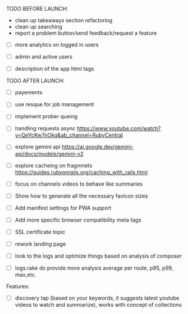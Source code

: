 TODO BEFORE LAUNCH:
- clean up takeaways section refactoring
- clean up searching
- report a problem button/send feedback/request a feature
- [ ] more analytics on logged in users
- [ ] admin and active users
- [ ] description of the app html tags


TODO AFTER LAUNCH:
- [ ] payements
- [ ] use resque for job management
- [ ] implement prober queing
- [ ] handling requests async https://www.youtube.com/watch?v=QeYcKw7nOkg&ab_channel=RubyCentral
- [ ] explore gemini api https://ai.google.dev/gemini-api/docs/models/gemini-v2
- [ ] explore cacheing on fragmnets https://guides.rubyonrails.org/caching_with_rails.html
- [ ] focus on channels videos to behave like summaries
- [ ] Show how to generate all the necessary favicon sizes
- [ ] Add manifest settings for PWA support
- [ ] Add more specific browser compatibility meta tags
- [ ] SSL certificate topic
- [ ] rework landing page
- [ ] look to the logs and optimize things based on analysis of composer
- [ ] logs.rake do provide more analysis average per route, p95, p99, max,etc.


Features:
- [ ] discovery tap (based on your keywords, it suggests latest youtube videos to watch and summarize), works with concept of collections
